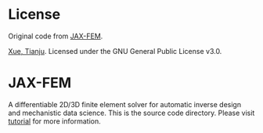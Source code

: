 # License
Original code from [JAX-FEM](https://github.com/deepmodeling/jax-fem).

[Xue, Tianju](https://github.com/tianjuxue).
Licensed under the GNU General Public License v3.0.

# JAX-FEM
A differentiable 2D/3D finite element solver for automatic inverse design and mechanistic data science. This is the source code directory. Please visit [tutorial](https://github.com/tianjuxue/jax-fem/tree/main/demos) for more information.



